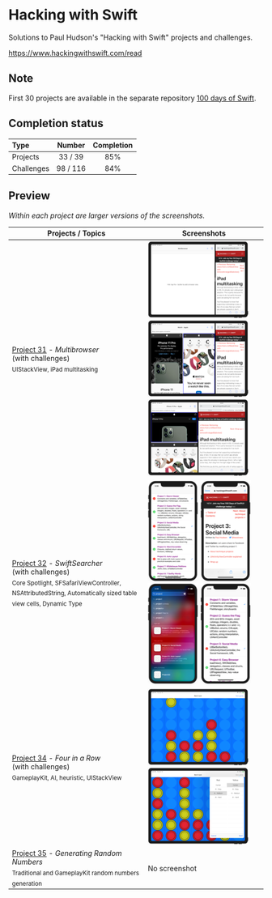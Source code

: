 # Hacking with Swift

Solutions to Paul Hudson's "Hacking with Swift" projects and challenges.

https://www.hackingwithswift.com/read

## Note
First 30 projects are available in the separate repository [100 days of Swift](https://github.com/clarknt/100-days-of-swift).

## Completion status

Type               | Number   | Completion
:---               |  :---:   |   :---:
Projects           | 33 / 39  | 85%
Challenges         | 98 / 116 | 84%

## Preview

*Within each project are larger versions of the screenshots.*

Projects / Topics                                                                                                                                                            | Screenshots
---                                                                                                                                                                          |---
[Project 31](01-Project31) - *Multibrowser* <br/>(with challenges)                                         <br/><sub> UIStackView, iPad multitasking                               </sub> | ![screen1](01-Project31/screenshots/small/screen01.png) ![screen2](01-Project31/screenshots/small/screen02.png) ![screen3](01-Project31/screenshots/small/screen03.png) |
[Project 32](02-Project32) - *SwiftSearcher* <br/>(with challenges)                                         <br/><sub> Core Spotlight, SFSafariViewController, NSAttributedString, Automatically sized table view cells, Dynamic Type </sub> | ![screen1](02-Project32/screenshots/small/screen01.png) ![screen2](02-Project32/screenshots/small/screen02.png) ![screen3](02-Project32/screenshots/small/screen03.png) ![screen4](02-Project32/screenshots/small/screen04.png) |
[Project 34](04-Project34) - *Four in a Row* <br/>(with challenges)                                         <br/><sub> GameplayKit, AI, heuristic, UIStackView </sub> | ![screen1](04-Project34/screenshots/small/screen01.png) ![screen2](04-Project34/screenshots/small/screen02.png) |
[Project 35](05-Project35) - *Generating Random Numbers*                                         <br/><sub> Traditional and GameplayKit random numbers generation </sub> | No screenshot
